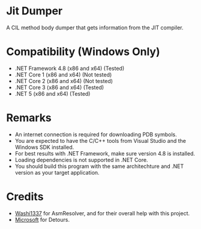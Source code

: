 # Jit Dumper

 A CIL method body dumper that gets information from the JIT compiler.

 # Compatibility (Windows Only)
- .NET Framework 4.8 (x86 and x64) (Tested)
- .NET Core 1 (x86 and x64) (Not tested)
- .NET Core 2 (x86 and x64) (Not tested)
- .NET Core 3 (x86 and x64) (Tested)
- .NET 5 (x86 and x64) (Tested)

# Remarks
- An internet connection is required for downloading PDB symbols.
- You are expected to have the C/C++ tools from Visual Studio and the Windows SDK installed.
- For best results with .NET Framework, make sure version 4.8 is installed.
- Loading dependencies is not supported in .NET Core.
- You should build this program with the same architechture and .NET version as your target application.

# Credits
- [Washi1337](https://github.com/Washi1337/) for AsmResolver, and for their overall help with this project.
- [Microsoft](https://github.com/microsoft/) for Detours.
